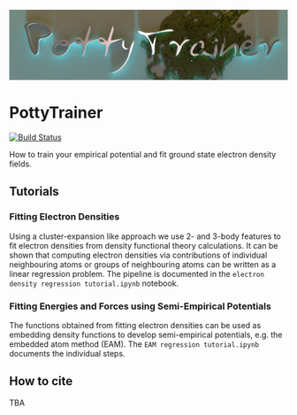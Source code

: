 ![PottyTrainer](images/logo_2.png)

# PottyTrainer
[![Build Status](https://travis-ci.org/Hamstard/PottyTrainer.svg?branch=master)](https://travis-ci.org/Hamstard/PottyTrainer)

How to train your empirical potential and fit ground state electron density fields.

## Tutorials

### Fitting Electron Densities

Using a cluster-expansion like approach we use 2- and 3-body features to fit electron densities from density functional theory calculations. It can be shown that computing electron densities via contributions of individual neighbouring atoms or groups of neighbouring atoms can be written as a linear regression problem. The pipeline is documented in the `electron density regression tutorial.ipynb` notebook.

### Fitting Energies and Forces using Semi-Empirical Potentials

The functions obtained from fitting electron densities can be used as embedding density functions to develop semi-empirical potentials, e.g. the embedded atom method (EAM). The `EAM regression tutorial.ipynb` documents the individual steps.

## How to cite

TBA
